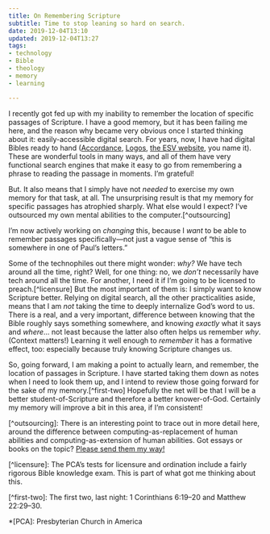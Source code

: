 ```yaml
---
title: On Remembering Scripture
subtitle: Time to stop leaning so hard on search.
date: 2019-12-04T13:10
updated: 2019-12-04T13:27
tags:
- technology
- Bible
- theology
- memory
- learning

---
```

I recently got fed up with my inability to remember the location of specific passages of Scripture. I have a good memory, but it has been failing me here, and the reason why became very obvious once I started thinking about it: easily-accessible digital search. For years, now, I have had digital Bibles ready to hand ([Accordance](https://www.accordancebible.com), [Logos](https://www.logos.com), [the ESV website](https://www.esv.org/Matthew+1/), you name it). These are wonderful tools in many ways, and all of them have very functional search engines that make it easy to go from remembering a phrase to reading the passage in moments. I’m grateful!

But. It also means that I simply have not _needed_ to exercise my own memory for that task, at all. The unsurprising result is that my memory for specific passages has atrophied sharply. What else would I expect? I’ve outsourced my own mental abilities to the computer.\[^outsourcing\]

I’m now actively working on _changing_ this, because I _want_ to be able to remember passages specifically—not just a vague sense of “this is somewhere in one of Paul’s letters.”

Some of the technophiles out there might wonder: _why?_ We have tech around all the time, right? Well, for one thing: no, we _don’t_ necessarily have tech around all the time. For another, I need it if I’m going to be licensed to preach.\[^licensure\] But the most important of them is: I simply want to know Scripture better. Relying on digital search, all the other practicalities aside, means that I am _not_ taking the time to deeply internalize God’s word to us. There is a real, and a very important, difference between knowing that the Bible roughly says something somewhere, and knowing _exactly_ what it says and _where_… not least because the latter also often helps us remember _why_. (Context matters!) Learning it well enough to *remember* it has a formative effect, too: especially because truly knowing Scripture changes us.

So, going forward, I am making a point to actually learn, and remember, the location of passages in Scripture. I have started taking them down as notes when I need to look them up, and I intend to review those going forward for the sake of my memory.\[^first-two\] Hopefully the net will be that I will be a better student-of-Scripture and therefore a better knower-of-God. Certainly my memory will improve a bit in this area, if I’m consistent!

\[^outsourcing\]: There is an interesting point to trace out in more detail here, around the difference between computing-as-replacement of human abilities and computing-as-extension of human abilities. Got essays or books on the topic? [Please send them my way!](mailto:hello@chriskrycho.com?subject=computing-as-replacement)

\[^licensure\]: The PCA’s tests for licensure and ordination include a fairly rigorous Bible knowledge exam. This is part of what got me thinking about this.

\[^first-two\]: The first two, last night: 1 Corinthians 6:19–20 and Matthew 22:29–30.

\*\[PCA\]: Presbyterian Church in America